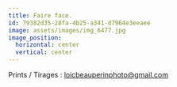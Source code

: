 ```yaml
---
title: Faire face.
id: 79382d35-28fa-4b25-a341-d7964e3eeaee
image: assets/images/img_6477.jpg
image_position:
  horizontal: center
  vertical: center
---
```

Prints / Tirages : loicbeauperinphoto@gmail.com
